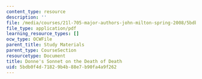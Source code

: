 ```yaml
---
content_type: resource
description: ''
file: /media/courses/21l-705-major-authors-john-milton-spring-2008/5bdb0f4d71829b4b88e7b90fa4a9f262_MIT21L_705S08_donnes.pdf
file_type: application/pdf
learning_resource_types: []
ocw_type: OCWFile
parent_title: Study Materials
parent_type: CourseSection
resourcetype: Document
title: Donne's Sonnet on the Death of Death
uid: 5bdb0f4d-7182-9b4b-88e7-b90fa4a9f262
---
```


